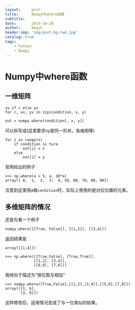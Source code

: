 ```yaml
---
layout:     post
title:      Numpy中where函数
subtitle:   
date:       2019-10-20
author:     Wngzh
header-img: 'img/post-bg-rwd.jpg'
catalog: true
tags:
    - Python
    - Numpy
---
```


# Numpy中where函数


## 一维矩阵

```
xv if c else yv
for c, xv, yv in zip(condition, x, y)
```

`out = numpy.where(condition[, x, y])`

可以拆写成(这里要求xy是同一形状，各维相等)

```
for i in range(x)
    if condition is ture
        out[i] = x
    else
        out[i] = y
```

官网给出的例子

```>>> a = array([0, 1, 2, 3, 4, 5, 6, 7, 8, 9])
>>> np.where(a < 5, a, 10*a)
array([ 0,  1,  2,  3,  4, 50, 60, 70, 80, 90])
```

注意到这里用a做`condition`时，实际上使用的是对应位置的元素。

## 多维矩阵的情况

还是先看一个例子

```numpy.where([[True, False]], [[1,2]], [[3,4]])```

返回结果是

```array([[1,4]])```

```
>>> np.where([[True,False], [True,True]],
             [[1,2], [3,4]],
             [[9,8], [7,6]])
```
我倾向于描述为"按位取与相加"
```
>>> numpy.where([True,False],[[1,2],[3,4]],[[5,6],[7,8]])
array([[1, 6],
       [3, 8]])
```

这样修改后，适用情况变成了与一位类似的结果。
